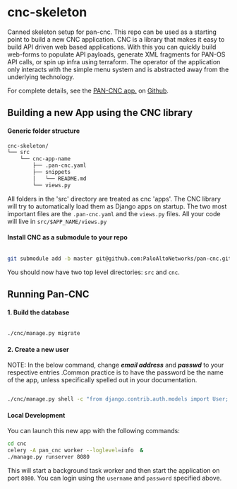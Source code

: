 # cnc-skeleton
Canned skeleton setup for pan-cnc. This repo can be used as a starting point to build a new CNC application. CNC is a 
library that makes it easy to build API driven web based applications. With this you can quickly build web-forms
to populate API payloads, generate XML fragments for PAN-OS API calls, or spin up infra using terraform. The operator
of the application only interacts with the simple menu system and is abstracted away from the underlying technology. 

For complete details, see the [PAN-CNC app.](https://github.com/PaloAltoNetworks/pan-cnc/blob/master/docs/Installation.md)
on [Github](www.github.com).

## Building a new App using the CNC library

#### Generic folder structure

```bash
cnc-skeleton/
└── src
    └── cnc-app-name
        ├── .pan-cnc.yaml
        ├── snippets
        │   └── README.md
        └── views.py
```


All folders in the 'src' directory are treated as cnc 'apps'. The CNC library will try to automatically load them 
as Django apps on startup. The two most important files are the `.pan-cnc.yaml` and the `views.py` files. 
All your code will live in `src/$APP_NAME/views.py`


#### Install CNC as a submodule to your repo

```bash

git submodule add -b master git@github.com:PaloAltoNetworks/pan-cnc.git cnc

```

You should now have two top level directories: `src` and `cnc`. 

## Running Pan-CNC

#### 1. Build the database
```bash

./cnc/manage.py migrate

```

#### 2. Create a new user

NOTE: In the below command, change ***email address*** and ***passwd*** to your respective entries .Common practice 
is to have the password be the name of the app, unless specifically spelled out in your documentation.

```bash

./cnc/manage.py shell -c "from django.contrib.auth.models import User; User.objects.create_superuser('paloalto', 'admin@example.com', 'passwd')"

```

#### Local Development

You can launch this new app with the following commands:

```bash
cd cnc
celery -A pan_cnc worker --loglevel=info  &
./manage.py runserver 8080

```

This will start a background task worker and then start the application on port `8080`. You can login using the 
`username` and `password` specified above. 
